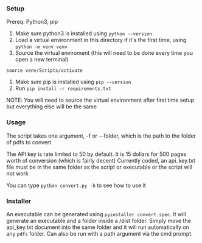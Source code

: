 ### Setup

Prereq: Python3, pip

1. Make sure python3 is installed using `python --version`
1. Load a virtual environment in this directory if it's the first time, using `python -m venv venv`
1. Source the virtual enviroment (this will need to be done every time you open a new terminal)
```
source venv/Scripts/activate
```
1. Make sure pip is installed using `pip --version`
1. Run `pip install -r requirements.txt`

NOTE: You will need to source the virtual environment after first time setup but everything else will be the same

### Usage

The script takes one argument, -f or --folder, which is the path to the folder of pdfs to convert

The API key is rate limited to 50 by default. It is 15 dollars for 500 pages worth of conversion (which is fairly decent)
Currently coded, an api_key.txt file must be in the same folder as the script or executable or the script will not work

You can type `python convert.py -h` to see how to use it

### Installer

An executable can be generated using `pyinstaller convert.spec`. It will generate an executable and a folder inside a /dist folder. Simply move the api_key.txt document into the same folder and it will run automatically on any `pdfs` folder. Can also be run with a path argument via the cmd prompt.
